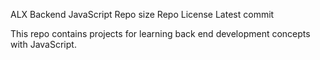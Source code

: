 ALX Backend JavaScript
Repo size Repo License Latest commit

This repo contains projects for learning back end development concepts with JavaScript.
